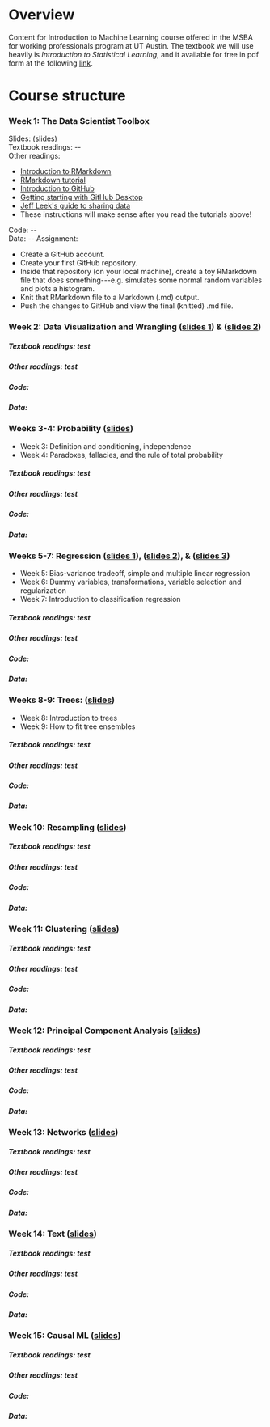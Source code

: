 # Overview
Content for Introduction to Machine Learning course offered in the MSBA for working professionals program at UT Austin.  The textbook we will use heavily is *Introduction to Statistical Learning*, and it available for free in pdf form at the following [link]().

# Course structure

### Week 1: The Data Scientist Toolbox 

Slides: ([slides](slides/01_datascience_toolbox.pdf))   
Textbook readings: --   
Other readings:
- [Introduction to RMarkdown](http://rmarkdown.rstudio.com)  
- [RMarkdown tutorial](https://rmarkdown.rstudio.com/lesson-1.html)  
- [Introduction to GitHub](https://guides.github.com/activities/hello-world/)   
- [Getting starting with GitHub Desktop](https://help.github.com/en/desktop/getting-started-with-github-desktop)  
- [Jeff Leek's guide to sharing data](https://github.com/jtleek/datasharing)     
- These instructions will make sense after you read the tutorials above!   

Code: --   
Data: --
Assignment:  
- Create a GitHub account.  
- Create your first GitHub repository.  
- Inside that repository (on your local machine), create a toy RMarkdown file that does something---e.g. simulates some normal random variables and plots a histogram.  
- Knit that RMarkdown file to a Markdown (.md) output.  
- Push the changes to GitHub and view the final (knitted) .md file.     

### Week 2: Data Visualization and Wrangling ([slides 1](slides/datavis.pdf)) & ([slides 2](slides/wrangling.pdf))

##### Textbook readings: test
##### Other readings:  test
##### Code:
##### Data: 

### Weeks 3-4: Probability ([slides](slides/PRL-probability.pdf))

- Week 3: Definition and conditioning, independence
- Week 4: Paradoxes, fallacies, and the rule of total probability

##### Textbook readings: test
##### Other readings:  test
##### Code:
##### Data: 

### Weeks 5-7: Regression ([slides 1](slides/Sec1_Intro.pdf)), ([slides 2](slides/Sec2_Regression.pdf)), & ([slides 3](slides/naive_bayes_text.pdf))

- Week 5: Bias-variance tradeoff, simple and multiple linear regression
- Week 6: Dummy variables, transformations, variable selection and regularization
- Week 7: Introduction to classification regression

##### Textbook readings: test
##### Other readings:  test
##### Code:
##### Data: 

### Weeks  8-9: Trees: ([slides](slides/Sec4_Trees.pdf))

- Week 8: Introduction to trees
- Week 9: How to fit tree ensembles

##### Textbook readings: test
##### Other readings:  test
##### Code:
##### Data: 

### Week 10: Resampling ([slides](slides/bootstrap_STA380.pdf))

##### Textbook readings: test
##### Other readings:  test
##### Code:
##### Data: 

### Week 11: Clustering ([slides](slides/05-clustering.pdf))

##### Textbook readings: test
##### Other readings:  test
##### Code:
##### Data: 

### Week 12: Principal Component Analysis ([slides](slides/06-PCA.pdf))

##### Textbook readings: test
##### Other readings:  test
##### Code:
##### Data: 

### Week 13: Networks ([slides](slides/Networks.pdf))

##### Textbook readings: test
##### Other readings:  test
##### Code:
##### Data: 

### Week 14: Text ([slides](slides/text_intro.pdf))

##### Textbook readings: test
##### Other readings:  test
##### Code:
##### Data: 

### Week 15: Causal ML ([slides](slides/causalML.pdf))

##### Textbook readings: test
##### Other readings:  test
##### Code:
##### Data: 
